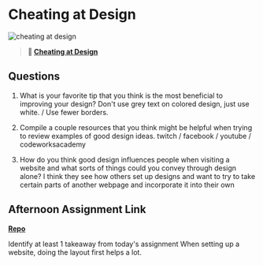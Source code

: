 # Cheating at Design

![cheating at design](https://bcw.blob.core.windows.net/public/img/courses/5247609446691139)

> **📖 [Cheating at Design](https://codeworksacademy.com/fs-student-guide/resources/wk1/04-Cheating-at-Design)**

## Questions

1. What is your favorite tip that you think is the most beneficial to improving your design?
Don't use grey text on colored design, just use white. / Use fewer borders.

2. Compile a couple resources that you think might be helpful when trying to review examples of good design ideas.
twitch / facebook / youtube / codeworksacademy

3. How do you think good design influences people when visiting a website and what sorts of things could you convey through design alone?
I think they see how others set up designs and want to try to take certain parts of another webpage and incorporate it into their own

## Afternoon Assignment Link

**[Repo](https://github.com/KendallPowell/clone-site)**

Identify at least 1 takeaway from today's assignment
When setting up a website, doing the layout first helps a lot.

